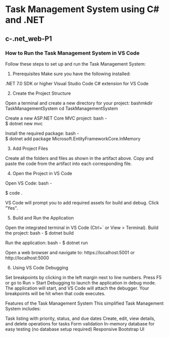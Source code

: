 # Task Management System using C# and .NET
## c-.net_web-P1

### How to Run the Task Management System in VS Code
Follow these steps to set up and run the Task Management System:
1. Prerequisites
Make sure you have the following installed:

.NET 7.0 SDK or higher
Visual Studio Code
C# extension for VS Code

2. Create the Project Structure

Open a terminal and create a new directory for your project:
bashmkdir TaskManagementSystem
cd TaskManagementSystem

Create a new ASP.NET Core MVC project:
bash -  
$ dotnet new mvc

Install the required package:
bash -  
$ dotnet add package Microsoft.EntityFrameworkCore.InMemory


3. Add Project Files

Create all the folders and files as shown in the artifact above.
Copy and paste the code from the artifact into each corresponding file.

4. Open the Project in VS Code

Open VS Code:
bash -

$ code .

VS Code will prompt you to add required assets for build and debug. Click "Yes".

5. Build and Run the Application

Open the integrated terminal in VS Code (Ctrl+` or View > Terminal).
Build the project:
bash -
$ dotnet build

Run the application:
bash -
$ dotnet run

Open a web browser and navigate to:
https://localhost:5001
or
http://localhost:5000


6. Using VS Code Debugging

Set breakpoints by clicking in the left margin next to line numbers.
Press F5 or go to Run > Start Debugging to launch the application in debug mode.
The application will start, and VS Code will attach the debugger. Your breakpoints will be hit when that code executes.

Features of the Task Management System
This simplified Task Management System includes:

Task listing with priority, status, and due dates
Create, edit, view details, and delete operations for tasks
Form validation
In-memory database for easy testing (no database setup required)
Responsive Bootstrap UI